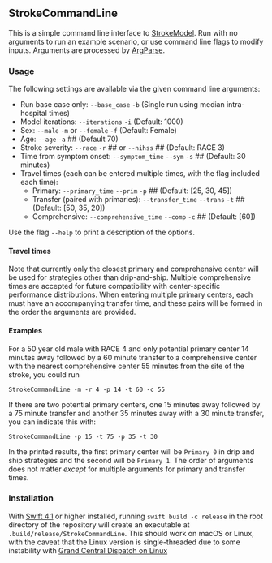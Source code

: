 ## StrokeCommandLine

This is a simple command line interface to [StrokeModel](https://github.com/eschenfeldt/stroke-swift). Run with no arguments to run an example scenario, or use command line flags to modify inputs. Arguments are processed by [ArgParse](https://github.com/dmulholland/ArgParse).

### Usage

The following settings are available via the given command line arguments:

- Run base case only: `--base_case` `-b` (Single run using median intra-hospital times)
- Model iterations: `--iterations` `-i` (Default: 1000)
- Sex: `--male` `-m` or `--female` `-f` (Default: Female)
- Age: `--age` `-a` ## (Default 70)
- Stroke severity: `--race` `-r` ## or `--nihss` ## (Default: RACE 3)
- Time from symptom onset: `--symptom_time` `--sym` `-s` ## (Default: 30 minutes)
- Travel times (each can be entered multiple times, with the flag included each time):
    - Primary: `--primary_time` `--prim` `-p` ## (Default: [25, 30, 45])
    - Transfer (paired with primaries): `--transfer_time` `--trans` `-t` ## (Default: [50, 35, 20])
    - Comprehensive: `--comprehensive_time` `--comp` `-c` ## (Default: [60])
    
Use the flag `--help` to print a description of the options.

#### Travel times
Note that currently only the closest primary and comprehensive center will be used for strategies other than drip-and-ship. Multiple comprehensive times are accepted for future compatibility with center-specific performance distributions. When entering multiple primary centers, each must have an accompanying transfer time, and these pairs will be formed in the order the arguments are provided.

#### Examples
For a 50 year old male with RACE 4 and only potential primary center 14 minutes away followed by a 60 minute transfer to a comprehensive center with the nearest comprehensive center 55 minutes from the site of the stroke, you could run
```
StrokeCommandLine -m -r 4 -p 14 -t 60 -c 55
```
If there are two potential primary centers, one 15 minutes away followed by a 75 minute transfer and another 35 minutes away with a 30 minute transfer, you can indicate this with:
```
StrokeCommandLine -p 15 -t 75 -p 35 -t 30
```
In the printed results, the first primary center will be `Primary 0` in drip and ship strategies and the second will be `Primary 1`. The order of arguments does not matter *except* for multiple arguments for primary and transfer times.

### Installation
With [Swift 4.1](https://swift.org/download/#releases) or higher installed, running `swift build -c release` in the root directory of the repository will create an executable at `.build/release/StrokeCommandLine`. This should work on macOS or Linux, with the caveat that the Linux version is single-threaded due to some instability with [Grand Central Dispatch on Linux](https://github.com/apple/swift-corelibs-libdispatch)

